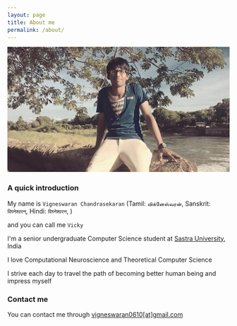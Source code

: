 ```yaml
---
layout: page
title: About me
permalink: /about/
---
```


![alt text](images/vicky_about.jpg)

### A quick introduction

My name is `Vigneswaran Chandrasekaran` (Tamil: `விக்னேஸ்வரன்`, Sanskrit: `विघ्नेश्वरन्`, Hindi: `विघ्नेश्वरन`, )

and you can call me `Vicky`

I'm a senior undergraduate Computer Science student at [Sastra University](http://www.sastra.edu), India

I love Computational Neuroscience and Theoretical Computer Science

I strive each day to travel the path of becoming better human being and impress myself

### Contact me
You can contact me through [vigneswaran0610[at]gmail.com](mailto:vigneswaran0610@gmail.com)